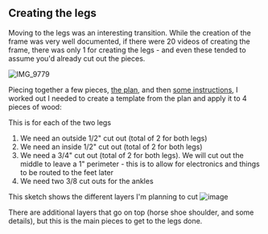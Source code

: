 ## Creating the legs

Moving to the legs was an interesting transition. While the creation of the frame was very well documented, if there were 20 videos of creating the frame, there was only 1 for creating the legs - and even these tended to assume you'd already cut out the pieces.

![IMG_9779](https://user-images.githubusercontent.com/8389039/172519438-9ae828bf-6b2e-4244-8b1c-08a9ecbfd5ca.jpg)

Piecing together a few pieces, [the plan](https://github.com/samsmithnz/R2D2/blob/main/Files/Legs/Leg%20-%20Leg%20%26%20Ankle.pdf), and then [some instructions](https://github.com/samsmithnz/R2D2/blob/main/Files/Legs/WoodenLegTutorial.pdf), I worked out I needed to create a template from the plan and apply it to 4 pieces of wood:

This is for each of the two legs
1. We need an outside 1/2" cut out (total of 2 for both legs)
2. We need an inside 1/2" cut out (total of 2 for both legs)
3. We need a 3/4" cut out (total of 2 for both legs). We will cut out the middle to leave a 1" perimeter - this is to allow for electronics and things to be routed to the feet later
4. We need two 3/8 cut outs for the ankles

This sketch shows the different layers I'm planning to cut
![image](https://user-images.githubusercontent.com/8389039/172628942-3693e883-f46c-4d9f-b4d2-c056ab636c5e.png)

There are additional layers that go on top (horse shoe shoulder, and some details), but this is the main pieces to get to the legs done. 

